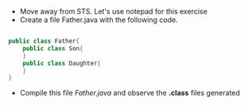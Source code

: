 * Move away from STS. Let's use notepad for this exercise
* Create a file Father.java with the following code.

```java

public class Father{
	public class Son{
	}
	public class Daughter{
	}
}

```

* Compile this file *Father.java* and observe the **.class** files generated



